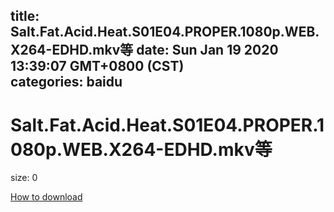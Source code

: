 
title: Salt.Fat.Acid.Heat.S01E04.PROPER.1080p.WEB.X264-EDHD.mkv等
date: Sun Jan 19 2020 13:39:07 GMT+0800 (CST)    
categories: baidu
---

# Salt.Fat.Acid.Heat.S01E04.PROPER.1080p.WEB.X264-EDHD.mkv等
size: 0
 
 

[How to download](https://bpcam.bemobtrk.com/go/2ceec3aa-1ca2-46d6-b9ff-aaa5c184517c?jno=3666)